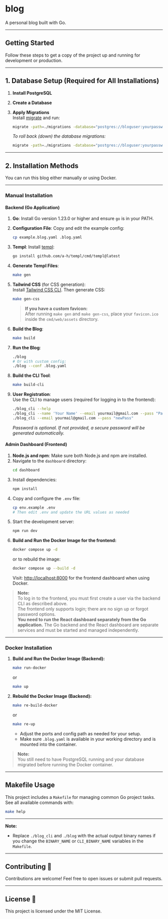 # blog

A personal blog built with Go.

---

## Getting Started

Follow these steps to get a copy of the project up and running for development or production.

---

## 1. Database Setup (Required for All Installations)

1. **Install PostgreSQL**  

2. **Create a Database**  

3. **Apply Migrations**  
   Install [migrate](https://github.com/golang-migrate/migrate) and run:
   ```bash
   migrate -path=./migrations -database="postgres://bloguser:yourpassword@localhost:5432/blogdb?sslmode=disable" up
   ```
   *To roll back (down) the database migrations:*
   ```bash
   migrate -path=./migrations -database="postgres://bloguser:yourpassword@localhost:5432/blogdb?sslmode=disable" down
   ```

---

## 2. Installation Methods

You can run this blog either manually or using Docker.

---

### Manual Installation

#### **Backend (Go Application)**

1. **Go**: Install Go version 1.23.0 or higher and ensure `go` is in your PATH.
2. **Configuration File**: Copy and edit the example config:
   ```bash
   cp example.blog.yaml .blog.yaml
   ```
3. **Templ**: Install [templ](https://github.com/a-h/templ):
   ```bash
   go install github.com/a-h/templ/cmd/templ@latest
   ```
4. **Generate Templ Files**:
   ```bash
   make gen
   ```
5. **Tailwind CSS** (for CSS generation):  
   Install [Tailwind CSS CLI](https://tailwindcss.com/blog/standalone-cli). Then generate CSS:
   ```bash
   make gen-css
   ```
   > **If you have a custom favicon:**  
   > After running `make gen` and `make gen-css`, place your `favicon.ico` inside the `cmd/web/assets` directory.
6. **Build the Blog**:
   ```bash
   make build
   ```
7. **Run the Blog**:
   ```bash
   ./blog
   # Or with custom config:
   ./blog --conf .blog.yaml
   ```
8. **Build the CLI Tool**:
   ```bash
   make build-cli
   ```

9. **User Registration**:  
   Use the CLI to manage users (required for logging in to the frontend):
   ```bash
   ./blog_cli --help
   ./blog_cli --name 'Your Name' --email yourmail@gmail.com --pass "Pass"
   ./blog_cli --email yourmail@gmail.com --pass "newPass"
   ```
   *Password is optional. If not provided, a secure password will be generated automatically.*

#### **Admin Dashboard (Frontend)**

1. **Node.js and npm**: Make sure both Node.js and npm are installed.
2. Navigate to the `dashboard` directory:
   ```bash
   cd dashboard
   ```
3. Install dependencies:
   ```bash
   npm install
   ```
4. Copy and configure the `.env` file:
   ```bash
   cp env.example .env
   # Then edit .env and update the URL values as needed
   ```
5. Start the development server:
   ```bash
   npm run dev
   ```
6. **Build and Run the Docker Image for the frontend:**
   ```bash
   docker compose up -d
   ```
   or to rebuild the image:
   ```bash
   docker compose up --build -d
   ```
   Visit: [http://localhost:8000](http://localhost:8000) for the frontend dashboard when using Docker.

> **Note:**  
> To log in to the frontend, you must first create a user via the backend CLI as described above.  
> The frontend only supports login; there are no sign up or forgot password options.  
> **You need to run the React dashboard separately from the Go application.** The Go backend and the React dashboard are separate services and must be started and managed independently.

---

### Docker Installation

1. **Build and Run the Docker Image (Backend):**
   ```bash
   make run-docker
   ```
   or
   ```bash
   make up
   ```
2. **Rebuild the Docker Image (Backend):**
   ```bash
   make re-build-docker 
   ```
   or
   ```bash
   make re-up
   ```
   - Adjust the ports and config path as needed for your setup.
   - Make sure `.blog.yaml` is available in your working directory and is mounted into the container.

> **Note:**  
> You still need to have PostgreSQL running and your database migrated before running the Docker container.

---

## Makefile Usage

This project includes a `Makefile` for managing common Go project tasks.  
See all available commands with:
```bash
make help
```

---

**Note:**  
- Replace `./blog_cli` and `./blog` with the actual output binary names if you change the `BINARY_NAME` or `CLI_BINARY_NAME` variables in the `Makefile`.

---

## Contributing 🤝

Contributions are welcome! Feel free to open issues or submit pull requests.

---

## License 📜

This project is licensed under the MIT License.

